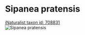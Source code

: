 
Sipanea pratensis
=================
  
[iNaturalist taxon id: 708831](https://www.inaturalist.org/taxa/708831)  
![Sipanea pratensis](https://inaturalist-open-data.s3.amazonaws.com/photos/242025737/medium.jpeg)
